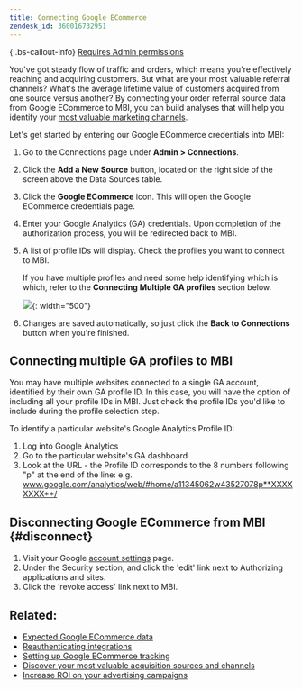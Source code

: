 ```yaml
---
title: Connecting Google ECommerce
zendesk_id: 360016732951
---
```


{:.bs-callout-info}
[Requires Admin permissions](../administrator/user-management/user-management.md)

You\'ve got steady flow of traffic and orders, which means you\'re effectively reaching and acquiring customers. But what are your most valuable referral channels? What\'s the average lifetime value of customers acquired from one source versus another? By connecting your order referral source data from Google ECommerce to MBI, you can build analyses that will help you identify your [most valuable marketing channels](../data-analyst/analysis/most-value-source-channel.md).

Let\'s get started by entering our Google ECommerce credentials into MBI:

1. Go to the Connections page under **Admin &gt; Connections**.
1. Click the **Add a New Source** button, located on the right side of the screen above the Data Sources table.
1. Click the **Google ECommerce** icon. This will open the Google ECommerce credentials page.
1. Enter your Google Analytics (GA) credentials. Upon completion of the authorization process, you will be redirected back to MBI.
1. A list of profile IDs will display. Check the profiles you want to connect to MBI.

     If you have multiple profiles and need some help identifying which is which, refer to the **Connecting Multiple GA profiles** section below.

     ![](../assets/Screen_Shot_2015-11-17_at_12.16.43_PM.png){: width="500"}

1. Changes are saved automatically, so just click the **Back to Connections** button when you\'re finished.

## Connecting multiple GA profiles to MBI

You may have multiple websites connected to a single GA account, identified by their own GA profile ID. In this case, you will have the option of including all your profile IDs in MBI. Just check the profile IDs you\'d like to include during the profile selection step.

To identify a particular website\'s Google Analytics Profile ID:

1. Log into Google Analytics
1. Go to the particular website\'s GA dashboard
1. Look at the URL - the Profile ID corresponds to the 8 numbers following \"p\" at the end of the line: e.g. www.google.com/analytics/web/#home/a11345062w43527078p**XXXXXXXX**/

## Disconnecting Google ECommerce from MBI {#disconnect}

1. Visit your Google [account settings](https://www.google.com/accounts/) page.
1. Under the Security section,  and click the \'edit\' link next to Authorizing applications and sites.
1. Click the \'revoke access\' link next to MBI.

## Related:

* [Expected Google ECommerce data](../data-analyst/importing-data/integrations/google-ecommerce-data.md)
* [Reauthenticating integrations](https://support.magento.com/hc/en-us/articles/360016733151)
* [Setting up Google ECommerce tracking](https://support.google.com/analytics/answer/1009612?hl=en)
* [Discover your most valuable acquisition sources and channels](../data-analyst/analysis/most-value-source-channel.md)
* [Increase ROI on your advertising campaigns](../data-analyst/analysis/roi-ad-camp.md)
